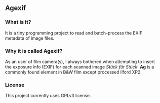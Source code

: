 ## Agexif

### What is it? 
It is a tiny programming project to read and batch-process the EXIF metadata of image files. 

### Why it is called Agexif? 
As an user of film camera(s), I always bothered when attempting to insert the exposure info (EXIF) for each scanned image *Stück für Stück*. **Ag** is a commonly found element in B&W film except processed Ilford XP2. 

### License
This project currently uses GPLv3 license.  
